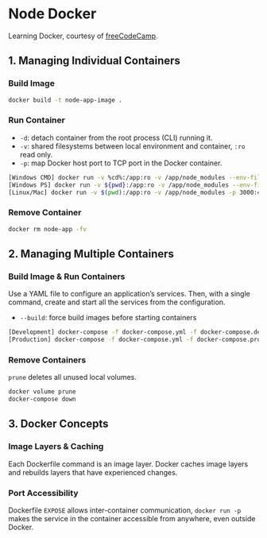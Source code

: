 # Node Docker
Learning Docker, courtesy of [freeCodeCamp](https://www.youtube.com/watch?v=9zUHg7xjIqQ).

## 1. Managing Individual Containers
### Build Image
```bash
docker build -t node-app-image .
```

### Run Container
- `-d`: detach container from the root process (CLI) running it.
- `-v`: shared filesystems between local environment and container, `:ro` read only.
- `-p`: map Docker host port to TCP port in the Docker container.
```bash
[Windows CMD] docker run -v %cd%:/app:ro -v /app/node_modules --env-file ./.env -p 3000:4000 -d --name node-app node-app-image
[Windows PS] docker run -v ${pwd}:/app:ro -v /app/node_modules --env-file ./.env -p 3000:4000 -d --name node-app node-app-image
[Linux/Mac] docker run -v $(pwd):/app:ro -v /app/node_modules -p 3000:4000 -d --name node-app node-app-image
```

### Remove Container
```bash
docker rm node-app -fv
```

## 2. Managing Multiple Containers
### Build Image & Run Containers
Use a YAML file to configure an application’s services. Then, with a single command, create and start all the services from the configuration. 
- `--build`: force build images before starting containers
```bash
[Development] docker-compose -f docker-compose.yml -f docker-compose.dev.yml up -d --build
[Production] docker-compose -f docker-compose.yml -f docker-compose.prod.yml up -d --build
```

### Remove Containers
`prune` deletes all unused local volumes.
```bash
docker volume prune
docker-compose down
```

## 3. Docker Concepts
### Image Layers & Caching
Each Dockerfile command is an image layer. Docker caches image layers and rebuilds layers that have experienced changes.

### Port Accessibility
Dockerfile `EXPOSE` allows inter-container communication, `docker run -p` makes the service in the container accessible from anywhere, even outside Docker.